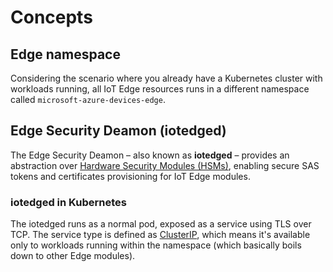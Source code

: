 # Concepts

<!-- ## Edge Runtime Topology

TODO -->

## Edge namespace

Considering the scenario where you already have a Kubernetes cluster with workloads running, all IoT Edge resources runs in a different namespace called `microsoft-azure-devices-edge`.

## Edge Security Deamon (iotedged)

The Edge Security Deamon – also known as **iotedged** – provides an abstraction over [Hardware Security Modules (HSMs)](https://en.wikipedia.org/wiki/Hardware_security_module), enabling secure SAS tokens and certificates provisioning for IoT Edge modules. 

### **iotedged in Kubernetes**

The iotedged runs as a normal pod, exposed as a service using TLS over TCP. 
The service type is defined as [ClusterIP](https://kubernetes.io/docs/concepts/services-networking/service/#publishing-services-service-types), which means it's available only to workloads running within the namespace (which basically boils down to other Edge modules).


<!-- 
## Edge Runtime

- Edge runtime = edge hub and edge agent -->